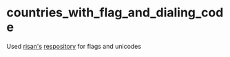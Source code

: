 # countries_with_flag_and_dialing_code
Used [risan's](https://github.com/risan) [respository](https://github.com/risan/country-flag-emoji-json) for flags and unicodes
